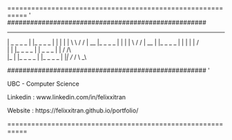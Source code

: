 
===========================================================
'
####################################################
_ _ _ _ _    _ _ _ _    _          _   _     _ 
| _ _ _ _ | |_ _ _ _ | | |        | |  \ \  / /
|  __       |_ _ _ _   | |        | |   \ \/ /
|  __ |     |_ _ _ _ | | |        | |   /    \
|  |        |_ _ _ _   | | _ _ _  | |  /  /\  \
|_ |        |_ _ _ _ | |_ _ _ _ | |_| /_ /  \ _\  
 
####################################################
'

<p>UBC - Computer Science</p> 
<p>Linkedin : www.linkedin.com/in/felixxitran</p> 
<p>Website : https://felixxitran.github.io/portfolio/</p> 
===========================================================
